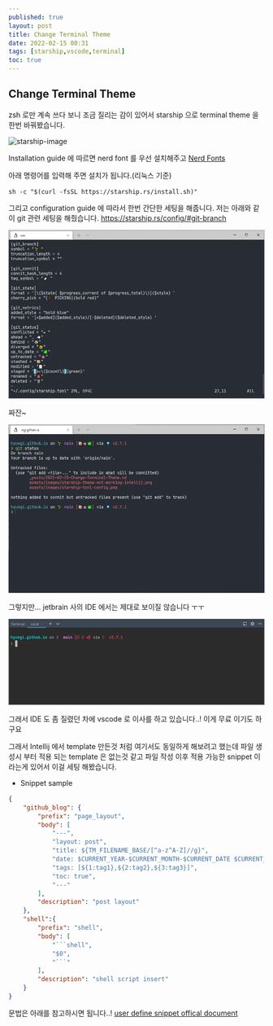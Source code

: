```yaml
---
published: true
layout: post
title: Change Terminal Theme
date: 2022-02-15 00:31
tags: [starship,vscode,terminal]
toc: true
---
```


## Change Terminal Theme
zsh 로만 계속 쓰다 보니 조금 질리는 감이 있어서 starship 으로 terminal theme 을 한번 바꿔봤습니다.

![starship-image](https://starship.rs/logo.svg)

Installation guide 에 따르면 nerd font 를 우선 설치해주고
[Nerd Fonts](https://www.nerdfonts.com/)

아래 명령어를 입력해 주면 설치가 됩니다.(리눅스 기준)
```shell
sh -c "$(curl -fsSL https://starship.rs/install.sh)"
```

그리고 configuration guide 에 따라서 한번 간단한 세팅을 해줍니다.
저는 아래와 같이 git 관련 세팅을 해줬습니다. https://starship.rs/config/#git-branch

![starship-toml-config](https://raw.githubusercontent.com/hyungi/hyungi.github.io/main/assets/images/starship-toml-config.png)


짜잔~

![starship-apply-result](https://raw.githubusercontent.com/hyungi/hyungi.github.io/main/assets/images/starship-apply-result.png)

그렇지만... jetbrain 사의 IDE 에서는 제대로 보이질 않습니다 ㅜㅜ

![starship-theme-not-working-intellij](https://raw.githubusercontent.com/hyungi/hyungi.github.io/main/assets/images/starship-theme-not-working-intellij.png)

그래서 IDE 도 좀 질렸던 차에 vscode 로 이사를 하고 있습니다..! 이게 무료 이기도 하구요

그래서 Intellij 에서 template 만든것 처럼 여기서도 동일하게 해보려고 했는데 파일 생성시 부터 적용 되는 template 은 없는것 같고 파일 작성 이후 적용 가능한 snippet 이라는게 있어서 이걸 세팅 해봤습니다.

- Snippet sample
```json
{
    "github_blog": {
        "prefix": "page_layout",
        "body": [
            "---",
            "layout: post",
            "title: ${TM_FILENAME_BASE/[^a-z^A-Z]//g}",
            "date: $CURRENT_YEAR-$CURRENT_MONTH-$CURRENT_DATE $CURRENT_HOUR:$CURRENT_MINUTE",
            "tags: [${1:tag1},${2:tag2},${3:tag3}]",
            "toc: true",
            "---"
        ],
        "description": "post layout"
	},
	"shell":{
		"prefix": "shell",
		"body": [
			"```shell",
			"$0",
			"```"
		],
		"description": "shell script insert"
	}
}
```
문법은 아래를 참고하시면 됩니다..!
[user define snippet offical document](https://code.visualstudio.com/docs/editor/userdefinedsnippets)
